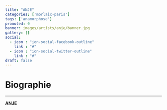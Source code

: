 ```yaml
---
title: "ANJE"
categories: ['morlaix-paris']
tags: ['anamorphose']
promoted: 0
banner: images/artists/anje/banner.jpg
gallery: []
social:
  - icon : "ion-social-facebook-outline"
    link : "#"
  - icon : "ion-social-twitter-outline"
    link : "#"
draft: false
---
```


# Biographie
---

**ANJE**
